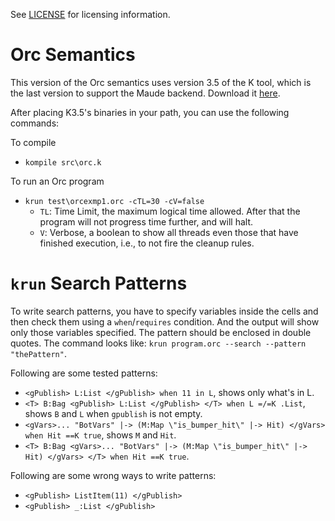 See [LICENSE](LICENSE) for licensing information.

Orc Semantics
=============

This version of the Orc semantics uses version 3.5 of the K tool, which is the last version to support the Maude backend. Download it [here](http://github.com/kframework/k/releases/tag/v3.5.2).

After placing K3.5's binaries in your path, you can use the following commands:

To compile
- `kompile src\orc.k`

To run an Orc program
- `krun test\orcexmp1.orc -cTL=30 -cV=false`
	- `TL`: Time Limit, the maximum logical time allowed. After that the program will not progress time further, and will halt.
	- `V`: Verbose, a boolean to show all threads even those that have finished execution, i.e., to not fire the cleanup rules.

`krun` Search Patterns
======================

To write search patterns, you have to specify variables inside the cells and then check them using a `when`/`requires` condition. And the output will show only those variables specified. The pattern should be enclosed in double quotes. The command looks like: 
`krun program.orc --search --pattern "thePattern"`.

Following are some tested patterns:
- `<gPublish> L:List </gPublish> when 11 in L`, shows only what's in L.
- `<T> B:Bag <gPublish> L:List </gPublish> </T> when L =/=K .List`, shows `B` and `L` when `gpublish` is not empty.
- `<gVars>... "BotVars" |-> (M:Map \"is_bumper_hit\" |-> Hit) </gVars> when Hit ==K true`, shows `M` and `Hit`.
- `<T> B:Bag <gVars>... "BotVars" |-> (M:Map \"is_bumper_hit\" |-> Hit) </gVars> </T> when Hit ==K true`.

Following are some wrong ways to write patterns:
- `<gPublish> ListItem(11) </gPublish>`
- `<gPublish> _:List </gPublish>`
